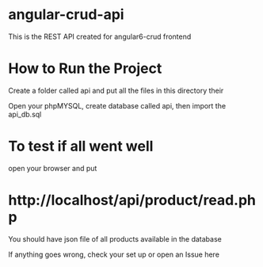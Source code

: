 # angular-crud-api
This is the REST API created for angular6-crud frontend

# How to Run the Project

Create a folder called api and put all the files in this directory their

Open your phpMYSQL, create database called api, then import the api_db.sql

# To test if all went well

open your browser and put

# http://localhost/api/product/read.php

You should have json file of all products available in the database

If anything goes wrong, check your set up or open an Issue here
